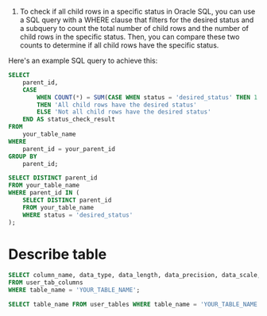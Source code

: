 


1. To check if all child rows in a specific status in Oracle SQL, you can use a SQL query with a WHERE clause that filters for the desired status and a subquery to count the total number of child rows and the number of child rows in the specific status. Then, you can compare these two counts to determine if all child rows have the specific status.

Here's an example SQL query to achieve this:

```sql
SELECT
    parent_id,
    CASE
        WHEN COUNT(*) = SUM(CASE WHEN status = 'desired_status' THEN 1 ELSE 0 END)
        THEN 'All child rows have the desired status'
        ELSE 'Not all child rows have the desired status'
    END AS status_check_result
FROM
    your_table_name
WHERE
    parent_id = your_parent_id
GROUP BY
    parent_id;
```

```sql
SELECT DISTINCT parent_id
FROM your_table_name
WHERE parent_id IN (
    SELECT DISTINCT parent_id
    FROM your_table_name
    WHERE status = 'desired_status'
);
```

# Describe table

```sql
SELECT column_name, data_type, data_length, data_precision, data_scale, nullable, data_default, column_id, comments
FROM user_tab_columns
WHERE table_name = 'YOUR_TABLE_NAME';

SELECT table_name FROM user_tables WHERE table_name = 'YOUR_TABLE_NAME';
```